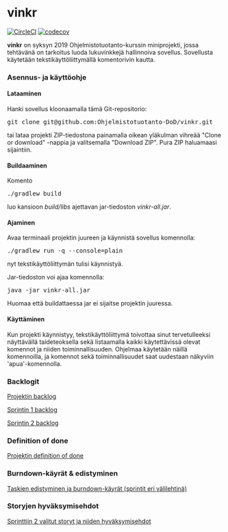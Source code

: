 # vinkr

[![CircleCI](https://circleci.com/gh/Ohjelmistotuotanto-DoD/vinkr.svg?style=svg)](https://circleci.com/gh/Ohjelmistotuotanto-DoD/vinkr)
[![codecov](https://codecov.io/gh/Ohjelmistotuotanto-DoD/vinkr/branch/master/graph/badge.svg)](https://codecov.io/gh/Ohjelmistotuotanto-DoD/vinkr)

**vinkr** on syksyn 2019 Ohjelmistotuotanto-kurssin miniprojekti, jossa tehtävänä on tarkoitus luoda lukuvinkkejä hallinnoiva sovellus. Sovellusta käytetään tekstikäyttöliittymällä komentorivin kautta.

### Asennus- ja käyttöohje

#### Lataaminen

Hanki sovellus kloonaamalla tämä Git-repositorio:
<pre>
git clone git@github.com:Ohjelmistotuotanto-DoD/vinkr.git
</pre>
tai lataa projekti ZIP-tiedostona painamalla oikean yläkulman vihreää "Clone or download" -nappia ja valitsemalla "Download ZIP". Pura ZIP haluamaasi sijaintiin.

#### Buildaaminen

Komento
<pre>
./gradlew build
</pre>
luo kansioon _build/libs_ ajettavan jar-tiedoston _vinkr-all.jar_.

#### Ajaminen

Avaa terminaali projektin juureen ja käynnistä sovellus komennolla:
<pre>
./gradlew run -q --console=plain
</pre>
nyt tekstikäyttöliittymän tulisi käynnistyä.

Jar-tiedoston voi ajaa komennolla:
<pre>
java -jar vinkr-all.jar
</pre>
Huomaa että buildattaessa jar ei sijaitse projektin juuressa.

#### Käyttäminen

Kun projekti käynnistyy, tekstikäyttöliittymä toivottaa sinut tervetulleeksi näyttävällä taideteoksella sekä listaamalla kaikki käytettävissä olevat komennot ja niiden toiminnallisuuden. Ohjelmaa käytetään näillä komennoilla, ja komennot sekä toiminnallisuudet saat uudestaan näkyviin 'apua'-komennolla.

### Backlogit

[Projektin backlog](https://github.com/Ohjelmistotuotanto-DoD/vinkr/projects/2)

[Sprintin 1 backlog](https://github.com/Ohjelmistotuotanto-DoD/vinkr/projects/1)

[Sprintin 2 backlog](https://github.com/Ohjelmistotuotanto-DoD/vinkr/projects/3)

### Definition of done

[Projektin definition of done](https://github.com/Ohjelmistotuotanto-DoD/vinkr/blob/master/definitionOfDone.md)

### Burndown-käyrät & edistyminen

[Taskien edistyminen ja burndown-käyrät (sprintit eri välilehtinä)](https://docs.google.com/spreadsheets/d/1IaOlbvyjOnPDexS8vWC0Q_28GK2p_VH0qf8ubIVeSeo/edit?usp=sharing)

### Storyjen hyväksymisehdot

[Sprinttiin 2 valitut storyt ja niiden hyväksymisehdot](https://github.com/Ohjelmistotuotanto-DoD/vinkr/blob/master/hyvaksymiskriteerit.md)
